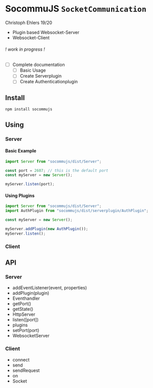 # SocommuJS `SocketCommunication` 
Christoph Ehlers 19/20
- Plugin based Websocket-Server
- Websocket-Client

###### ! work in progress !
- [ ] Complete documentation
    - [ ] Basic Usage
    - [ ] Create Serverplugin
    - [ ] Create Authenticationplugin
    
## Install
```shell script
npm install socommujs
```

## Using 

### Server

#### Basic Example
```javascript
import Server from "socommujs/dist/Server";

const port = 2607; // this is the default port
const myServer = new Server();

myServer.listen(port);
``` 

#### Using Plugins
```javascript
import Server from "socommujs/dist/Server";    
import AuthPlugin from "socommujs/dist/serverplugin/AuthPlugin";

const myServer = new Server();

myServer.addPlugin(new AuthPlugin());
myServer.listen();
```

### Client

## API

### Server 
- addEventListener(event, properties)
- addPlugin(plugin)
- Eventhandler
- getPort()
- getState()
- HttpServer
- listen([port])
- plugins
- setPort(port)
- WebsocketServer


### Client
- connect
- send
- sendRequest
- on
- Socket
